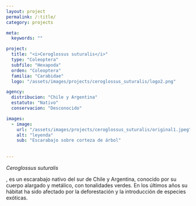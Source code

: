 ```yaml
---
layout: project
permalink: /:title/
category: projects

meta:
  keywords: ""

project:
  title: "<i>Ceroglossus suturalis</i>"
  type: "Coleoptera"
  subfilo: "Hexapoda"
  orden: "Coleoptera"
  familia: "Carabidae"
  logo: "/assets/images/projects/ceroglossus_suturalis/logo2.png"

agency:
  distribucion: "Chile y Argentina"
  estatuto: "Nativo"
  conservacion: "Desconocido"

images:
  - image:
    url: "/assets/images/projects/ceroglossus_suturalis/original1.jpeg"
    alt: "leyenda"
    sub: "Escarabajo sobre corteza de árbol"
  
  
---
```

<p><i>Ceroglossus suturalis</i></p>, es un escarabajo nativo del sur de Chile y Argentina, conocido por su cuerpo alargado y metálico, con tonalidades verdes. En los últimos años su hábitat ha sido afectado por la deforestación y la introducción de especies exóticas.
